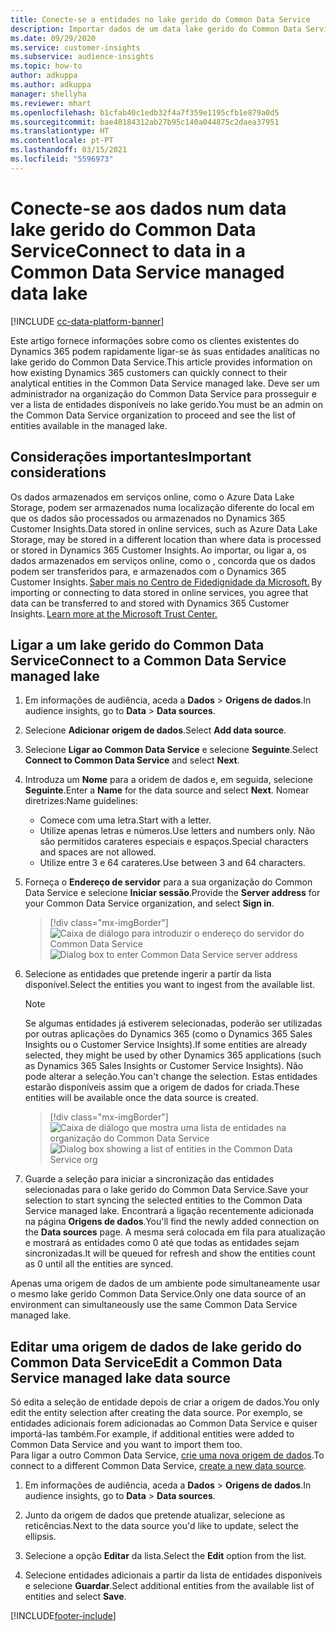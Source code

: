 ```yaml
---
title: Conecte-se a entidades no lake gerido do Common Data Service
description: Importar dados de um data lake gerido do Common Data Service.
ms.date: 09/29/2020
ms.service: customer-insights
ms.subservice: audience-insights
ms.topic: how-to
author: adkuppa
ms.author: adkuppa
manager: shellyha
ms.reviewer: mhart
ms.openlocfilehash: b1cfab40c1edb32f4a7f359e1195cfb1e879a0d5
ms.sourcegitcommit: bae40184312ab27b95c140a044875c2daea37951
ms.translationtype: HT
ms.contentlocale: pt-PT
ms.lasthandoff: 03/15/2021
ms.locfileid: "5596973"
---
```

# <a name="connect-to-data-in-a-common-data-service-managed-data-lake"></a><span data-ttu-id="ab429-103">Conecte-se aos dados num data lake gerido do Common Data Service</span><span class="sxs-lookup"><span data-stu-id="ab429-103">Connect to data in a Common Data Service managed data lake</span></span>

[!INCLUDE [cc-data-platform-banner](../includes/cc-data-platform-banner.md)]

<span data-ttu-id="ab429-104">Este artigo fornece informações sobre como os clientes existentes do Dynamics 365 podem rapidamente ligar-se às suas entidades analíticas no lake gerido do Common Data Service.</span><span class="sxs-lookup"><span data-stu-id="ab429-104">This article provides information on how existing Dynamics 365 customers can quickly connect to their analytical entities in the Common Data Service managed lake.</span></span> <span data-ttu-id="ab429-105">Deve ser um administrador na organização do Common Data Service para prosseguir e ver a lista de entidades disponíveis no lake gerido.</span><span class="sxs-lookup"><span data-stu-id="ab429-105">You must be an admin on the Common Data Service organization to proceed and see the list of entities available in the managed lake.</span></span>

## <a name="important-considerations"></a><span data-ttu-id="ab429-106">Considerações importantes</span><span class="sxs-lookup"><span data-stu-id="ab429-106">Important considerations</span></span>

<span data-ttu-id="ab429-107">Os dados armazenados em serviços online, como o Azure Data Lake Storage, podem ser armazenados numa localização diferente do local em que os dados são processados ou armazenados no Dynamics 365 Customer Insights.</span><span class="sxs-lookup"><span data-stu-id="ab429-107">Data stored in online services, such as Azure Data Lake Storage, may be stored in a different location than where data is processed or stored in Dynamics 365 Customer Insights.</span></span><span data-ttu-id="ab429-108"> Ao importar, ou ligar a, os dados armazenados em serviços online, como o , concorda que os dados podem ser transferidos para, e armazenados com o Dynamics 365 Customer Insights. [Saber mais no Centro de Fidedignidade da Microsoft.](https://www.microsoft.com/trust-center)</span><span class="sxs-lookup"><span data-stu-id="ab429-108"> By importing or connecting to data stored in online services, you agree that data can be transferred to and stored with Dynamics 365 Customer Insights. [Learn more at the Microsoft Trust Center.](https://www.microsoft.com/trust-center)</span></span>

## <a name="connect-to-a-common-data-service-managed-lake"></a><span data-ttu-id="ab429-109">Ligar a um lake gerido do Common Data Service</span><span class="sxs-lookup"><span data-stu-id="ab429-109">Connect to a Common Data Service managed lake</span></span>

1. <span data-ttu-id="ab429-110">Em informações de audiência, aceda a **Dados** > **Origens de dados**.</span><span class="sxs-lookup"><span data-stu-id="ab429-110">In audience insights, go to **Data** > **Data sources**.</span></span>

2. <span data-ttu-id="ab429-111">Selecione **Adicionar origem de dados**.</span><span class="sxs-lookup"><span data-stu-id="ab429-111">Select **Add data source**.</span></span>

3. <span data-ttu-id="ab429-112">Selecione **Ligar ao Common Data Service** e selecione **Seguinte**.</span><span class="sxs-lookup"><span data-stu-id="ab429-112">Select **Connect to Common Data Service** and select **Next**.</span></span>

4. <span data-ttu-id="ab429-113">Introduza um **Nome** para a oridem de dados e, em seguida, selecione **Seguinte**.</span><span class="sxs-lookup"><span data-stu-id="ab429-113">Enter a **Name** for the data source and select **Next**.</span></span> <span data-ttu-id="ab429-114">Nomear diretrizes:</span><span class="sxs-lookup"><span data-stu-id="ab429-114">Name guidelines:</span></span> 
   - <span data-ttu-id="ab429-115">Comece com uma letra.</span><span class="sxs-lookup"><span data-stu-id="ab429-115">Start with a letter.</span></span>
   - <span data-ttu-id="ab429-116">Utilize apenas letras e números.</span><span class="sxs-lookup"><span data-stu-id="ab429-116">Use letters and numbers only.</span></span> <span data-ttu-id="ab429-117">Não são permitidos carateres especiais e espaços.</span><span class="sxs-lookup"><span data-stu-id="ab429-117">Special characters and spaces are not allowed.</span></span>
   - <span data-ttu-id="ab429-118">Utilize entre 3 e 64 carateres.</span><span class="sxs-lookup"><span data-stu-id="ab429-118">Use between 3 and 64 characters.</span></span>

5. <span data-ttu-id="ab429-119">Forneça o **Endereço de servidor** para a sua organização do Common Data Service e selecione **Iniciar sessão**.</span><span class="sxs-lookup"><span data-stu-id="ab429-119">Provide the **Server address** for your Common Data Service organization, and select **Sign in**.</span></span>

   > [!div class="mx-imgBorder"]
   > <span data-ttu-id="ab429-120">![Caixa de diálogo para introduzir o endereço do servidor do Common Data Service](media/enter-CDS-org-details.png)</span><span class="sxs-lookup"><span data-stu-id="ab429-120">![Dialog box to enter Common Data Service server address](media/enter-CDS-org-details.png)</span></span>

6. <span data-ttu-id="ab429-121">Selecione as entidades que pretende ingerir a partir da lista disponível.</span><span class="sxs-lookup"><span data-stu-id="ab429-121">Select the entities you want to ingest from the available list.</span></span>    

   > [!NOTE]
   > <span data-ttu-id="ab429-122">Se algumas entidades já estiverem selecionadas, poderão ser utilizadas por outras aplicações do Dynamics 365 (como o Dynamics 365 Sales Insights ou o Customer Service Insights).</span><span class="sxs-lookup"><span data-stu-id="ab429-122">If some entities are already selected, they might be used by other Dynamics 365 applications (such as Dynamics 365 Sales Insights or Customer Service Insights).</span></span> <span data-ttu-id="ab429-123">Não pode alterar a seleção.</span><span class="sxs-lookup"><span data-stu-id="ab429-123">You can't change the selection.</span></span> <span data-ttu-id="ab429-124">Estas entidades estarão disponíveis assim que a origem de dados for criada.</span><span class="sxs-lookup"><span data-stu-id="ab429-124">These entities will be available once the data source is created.</span></span>

   > [!div class="mx-imgBorder"]
   > <span data-ttu-id="ab429-125">![Caixa de diálogo que mostra uma lista de entidades na organização do Common Data Service](media/select-analytical-entities.png)</span><span class="sxs-lookup"><span data-stu-id="ab429-125">![Dialog box showing a list of entities in the Common Data Service org](media/select-analytical-entities.png)</span></span>

7. <span data-ttu-id="ab429-126">Guarde a seleção para iniciar a sincronização das entidades selecionadas para o lake gerido do Common Data Service.</span><span class="sxs-lookup"><span data-stu-id="ab429-126">Save your selection to start syncing the selected entities to the Common Data Service managed lake.</span></span> <span data-ttu-id="ab429-127">Encontrará a ligação recentemente adicionada na página **Origens de dados**.</span><span class="sxs-lookup"><span data-stu-id="ab429-127">You'll find the newly added connection on the **Data sources** page.</span></span> <span data-ttu-id="ab429-128">A mesma será colocada em fila para atualização e mostrará as entidades como 0 até que todas as entidades sejam sincronizadas.</span><span class="sxs-lookup"><span data-stu-id="ab429-128">It will be queued for refresh and show the entities count as 0 until all the entities are synced.</span></span>

<span data-ttu-id="ab429-129">Apenas uma origem de dados de um ambiente pode simultaneamente usar o mesmo lake gerido Common Data Service.</span><span class="sxs-lookup"><span data-stu-id="ab429-129">Only one data source of an environment can simultaneously use the same Common Data Service managed lake.</span></span>

## <a name="edit-a-common-data-service-managed-lake-data-source"></a><span data-ttu-id="ab429-130">Editar uma origem de dados de lake gerido do Common Data Service</span><span class="sxs-lookup"><span data-stu-id="ab429-130">Edit a Common Data Service managed lake data source</span></span>

<span data-ttu-id="ab429-131">Só edita a seleção de entidade depois de criar a origem de dados.</span><span class="sxs-lookup"><span data-stu-id="ab429-131">You only edit the entity selection after creating the data source.</span></span> <span data-ttu-id="ab429-132">Por exemplo, se entidades adicionais forem adicionadas ao Common Data Service e quiser importá-las também.</span><span class="sxs-lookup"><span data-stu-id="ab429-132">For example, if additional entities were added to Common Data Service and you want to import them too.</span></span>    
<span data-ttu-id="ab429-133">Para ligar a outro Common Data Service, [crie uma nova origem de dados](#connect-to-a-common-data-service-managed-lake).</span><span class="sxs-lookup"><span data-stu-id="ab429-133">To connect to a different Common Data Service, [create a new data source](#connect-to-a-common-data-service-managed-lake).</span></span>

1. <span data-ttu-id="ab429-134">Em informações de audiência, aceda a **Dados** > **Origens de dados**.</span><span class="sxs-lookup"><span data-stu-id="ab429-134">In audience insights, go to **Data** > **Data sources**.</span></span>

2. <span data-ttu-id="ab429-135">Junto da origem de dados que pretende atualizar, selecione as reticências.</span><span class="sxs-lookup"><span data-stu-id="ab429-135">Next to the data source you'd like to update, select the ellipsis.</span></span>

3. <span data-ttu-id="ab429-136">Selecione a opção **Editar** da lista.</span><span class="sxs-lookup"><span data-stu-id="ab429-136">Select the **Edit** option from the list.</span></span>

4. <span data-ttu-id="ab429-137">Selecione entidades adicionais a partir da lista de entidades disponíveis e selecione **Guardar**.</span><span class="sxs-lookup"><span data-stu-id="ab429-137">Select additional entities from the available list of entities and select **Save**.</span></span>


[!INCLUDE[footer-include](../includes/footer-banner.md)]